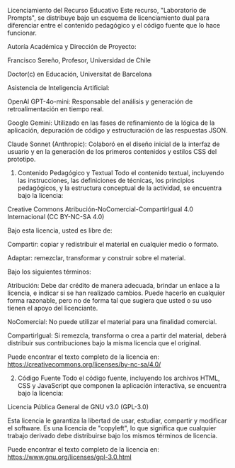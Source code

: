 Licenciamiento del Recurso Educativo
Este recurso, "Laboratorio de Prompts", se distribuye bajo un esquema de licenciamiento dual para diferenciar entre el contenido pedagógico y el código fuente que lo hace funcionar.

Autoría Académica y Dirección de Proyecto:

Francisco Sereño, Profesor, Universidad de Chile

Doctor(c) en Educación, Universitat de Barcelona

Asistencia de Inteligencia Artificial:

OpenAI GPT-4o-mini: Responsable del análisis y generación de retroalimentación en tiempo real.

Google Gemini: Utilizado en las fases de refinamiento de la lógica de la aplicación, depuración de código y estructuración de las respuestas JSON.

Claude Sonnet (Anthropic): Colaboró en el diseño inicial de la interfaz de usuario y en la generación de los primeros contenidos y estilos CSS del prototipo.

1. Contenido Pedagógico y Textual
Todo el contenido textual, incluyendo las instrucciones, las definiciones de técnicas, los principios pedagógicos, y la estructura conceptual de la actividad, se encuentra bajo la licencia:

Creative Commons Atribución-NoComercial-CompartirIgual 4.0 Internacional (CC BY-NC-SA 4.0)

Bajo esta licencia, usted es libre de:

Compartir: copiar y redistribuir el material en cualquier medio o formato.

Adaptar: remezclar, transformar y construir sobre el material.

Bajo los siguientes términos:

Atribución: Debe dar crédito de manera adecuada, brindar un enlace a la licencia, e indicar si se han realizado cambios. Puede hacerlo en cualquier forma razonable, pero no de forma tal que sugiera que usted o su uso tienen el apoyo del licenciante.

NoComercial: No puede utilizar el material para una finalidad comercial.

CompartirIgual: Si remezcla, transforma o crea a partir del material, deberá distribuir sus contribuciones bajo la misma licencia que el original.

Puede encontrar el texto completo de la licencia en: https://creativecommons.org/licenses/by-nc-sa/4.0/

2. Código Fuente
Todo el código fuente, incluyendo los archivos HTML, CSS y JavaScript que componen la aplicación interactiva, se encuentra bajo la licencia:

Licencia Pública General de GNU v3.0 (GPL-3.0)

Esta licencia le garantiza la libertad de usar, estudiar, compartir y modificar el software. Es una licencia de "copyleft", lo que significa que cualquier trabajo derivado debe distribuirse bajo los mismos términos de licencia.

Puede encontrar el texto completo de la licencia en: https://www.gnu.org/licenses/gpl-3.0.html